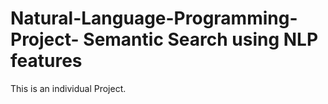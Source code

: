 # Natural-Language-Programming-Project- Semantic Search using NLP features
This is an individual Project.
